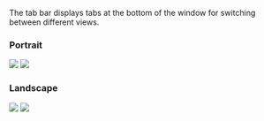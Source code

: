 The tab bar displays tabs at the bottom of the window for switching between different views.

<!-- prettier-ignore-start -->

<DisplayToggle onText="Dark" offText="Light" label="Theme Switcher">

### Portrait

<img className="off" src="https://static2.sharepointonline.com/files/fabric/fabric-website/images/controls/ios/updated/img_tabbar_01_portrait_light.png?text=LightMode" />
<img className="on" src="https://static2.sharepointonline.com/files/fabric/fabric-website/images/controls/ios/updated/img_tabbar_01_portrait_dark.png?text=DarkMode" />

### Landscape

<img className="off" src="https://static2.sharepointonline.com/files/fabric/fabric-website/images/controls/ios/updated/img_tabbar_02_landscape_light.png?text=LightMode" />
<img className="on" src="https://static2.sharepointonline.com/files/fabric/fabric-website/images/controls/ios/updated/img_tabbar_02_landscape_dark.png?text=DarkMode" />

</DisplayToggle>
<!-- prettier-ignore-end -->
